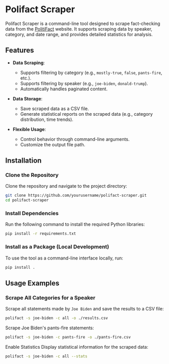 
# Polifact Scraper

Polifact Scraper is a command-line tool designed to scrape fact-checking data from the [PolitiFact](https://www.politifact.com/) website. It supports scraping data by speaker, category, and date range, and provides detailed statistics for analysis.

## Features

- **Data Scraping**:
  - Supports filtering by category (e.g., `mostly-true`, `false`, `pants-fire`, etc.).
  - Supports filtering by speaker (e.g., `joe-biden`, `donald-trump`).
  - Automatically handles paginated content.

- **Data Storage**:
  - Save scraped data as a CSV file.
  - Generate statistical reports on the scraped data (e.g., category distribution, time trends).

- **Flexible Usage**:
  - Control behavior through command-line arguments.
  - Customize the output file path.
## Installation

### Clone the Repository

Clone the repository and navigate to the project directory:
```bash
git clone https://github.com/yourusername/polifact-scraper.git
cd polifact-scraper
```
### Install Dependencies

Run the following command to install the required Python libraries:
```bash
pip install -r requirements.txt
```
### Install as a Package (Local Development)
To use the tool as a command-line interface locally, run:
```bash
pip install .
```
## Usage Examples

### Scrape All Categories for a Speaker

Scrape all statements made by `Joe Biden` and save the results to a CSV file:
```bash
polifact -s joe-biden -c all -o ./results.csv
```
Scrape Joe Biden's pants-fire statements:
```bash
polifact -s joe-biden -c pants-fire -o ./pants-fire.csv
```
Enable Statistics
Display statistical information for the scraped data:
```bash
polifact -s joe-biden -c all --stats
```
